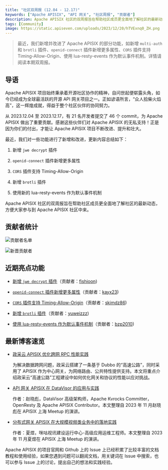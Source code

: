 ```yaml
---
title: "社区双周报 (12.04 - 12.17)"
keywords: ["Apache APISIX", "API 网关", "社区周报", "贡献者"]
description: Apache APISIX 社区的双周报旨在帮助社区成员更全面地了解社区的最新动态，方便大家参与到 Apache APISIX 社区中来。
tags: [Community]
image: https://static.apiseven.com/uploads/2023/12/20/hTVExnq0_ZH.png
---
```

> 最近，我们新增并改进了 Apache APISIX 的部分功能，如新增 `multi-auth` 和 `brotli` 插件、`openid-connect` 插件新增更多属性、`CORS` 插件支持 Timing-Allow-Origin、使用 lua-resty-events 作为默认事件机制。详情请阅读本期双周报。
<!--truncate-->

## 导语

Apache APISIX 项目始终秉承着开源社区协作的精神，自问世起便崭露头角，如今已经成为全球最活跃的开源 API 网关项目之一。正如谚语所言，“众人拾柴火焰高”，这一辉煌成就，得益于整个社区伙伴的协同努力。

从 2023.12.04 至 2023.12.17，有 21 名开发者提交了 46 个 commit，为 Apache APISIX 做出了重要贡献。感谢这些伙伴们对 Apache APISIX 的无私支持！正是因为你们的付出，才能让 Apache APISIX 项目不断改进、提升和壮大。

最近，我们对一些功能进行了新增和改进，更新内容总结如下：

1. 新增 `jwe decrypt` 插件

2. `openid-connect` 插件新增更多属性

3. `CORS` 插件支持 Timing-Allow-Origin

4. 新增 `brotli` 插件

5. 使用新的 lua-resty-events 作为默认事件机制

Apache APISIX 社区的双周报旨在帮助社区成员更全面地了解社区的最新动态，方便大家参与到 Apache APISIX 社区中来。

## 贡献者统计

![贡献者名单](https://static.apiseven.com/uploads/2023/12/20/qNS4Ydta_CON.png)

![新晋贡献者](https://static.apiseven.com/uploads/2023/12/20/GycOBJie_NEW.png)

## 近期亮点功能

- [新增 `jwe decrypt` 插件](https://github.com/apache/apisix/pull/10252)（贡献者：[fishioon](https://github.com/fishioon))

- [`openid-connect` 插件新增更多属性](https://github.com/apache/apisix/pull/10591)（贡献者：[kayx23](https://github.com/kayx23))

- [`CORS` 插件支持 Timing-Allow-Origin](https://github.com/apache/apisix/pull/9365)（贡献者：[skimdz86](https://github.com/skimdz86))

- [新增 `brotli` 插件](https://github.com/apache/apisix/pull/10515)（贡献者：[yuweizzz](https://github.com/yuweizzz))
 
- [使用 lua-resty-events 作为默认事件机制](https://github.com/apache/apisix/pull/10550)（贡献者：[bzp2010](https://github.com/bzp2010))

## 最新博客速览

- [政采云 APISIX 优化跨网 RPC 性能实践](https://apisix.apache.org/zh/blog/2023/12/08/zhengcaiyun-uses-apisix/)

  为解决数据跨网问题，政采云搭建了一条基于 Dubbo 的“高速公路”，同时采用了 APISIX 作为中心网关，为网络路由、公共特性提供支持。本文将重点介绍政采云“高速公路”工程建设中如何优化网关和协议的性能以应对挑战。

- [API 网关 APISIX 在 DataVisor 的应用与实践](https://apisix.apache.org/zh/blog/2023/12/01/datavisor-uses-apisix/)

  作者：赵晓彪，DataVisor 高级架构师，Apache Kvrocks Committer，OpenResty 及 Apache APISIX Contributor。本文整理自 2023 年 11 月赵晓彪在 APISIX 上海 Meetup 的演讲。

- [分布式网关 APISIX 在大规模视频类业务中的落地实践](https://apisix.apache.org/zh/blog/2023/11/30/migu-video-utilizes-apisix/)

  作者：夏煜，咪咕视讯建设运行中心-高级应用运维工程师。本文整理自 2023 年 11 月夏煜在 APISIX 上海 Meetup 的演讲。

Apache APISIX 的项目官网和 Github 上的 Issue 上已经积累了比较丰富的文档教程和使用经验，如果您遇到问题可以翻阅文档，用关键词在 Issue 中搜索，也可以参与 Issue 上的讨论，提出自己的想法和实践经验。
